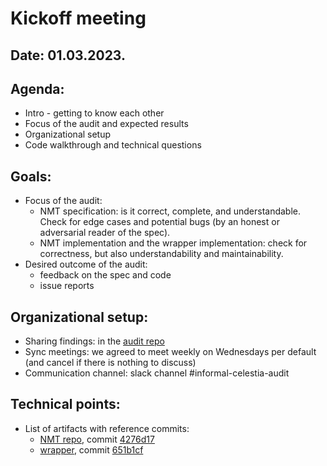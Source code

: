 # Kickoff meeting
## Date: 01.03.2023.

## Agenda:
 - Intro - getting to know each other
 - Focus of the audit and expected results
 - Organizational setup
 - Code walkthrough and technical questions

## Goals:
 - Focus of the audit: 
      - NMT specification: is it correct, complete, and understandable. Check for edge cases and potential bugs (by an honest or adversarial reader of the spec).
      - NMT implementation and the wrapper implementation: check for correctness, but also understandability and maintainability.
 - Desired outcome of the audit:
      - feedback on the spec and code
      - issue reports

 

## Organizational setup:

 - Sharing findings: in the [audit repo](https://github.com/informalsystems/audit-celestia)
 - Sync meetings: we agreed to meet weekly on Wednesdays per default (and cancel if there is nothing to discuss)
 - Communication channel: slack channel #informal-celestia-audit

## Technical points:

 - List of artifacts with reference commits: 
    - [NMT repo](https://github.com/celestiaorg/nmt), commit [4276d17](https://github.com/celestiaorg/nmt/tree/4276d172f18c87ebdd18da0cc4b758f0dd164118)
    - [wrapper](https://github.com/celestiaorg/celestia-app/tree/main/pkg/wrapper), commit [651b1cf](https://github.com/celestiaorg/celestia-app/tree/651b1cfd03ef6f4db04edf42a49a5ada05a1472d/pkg/wrapper)
 
 